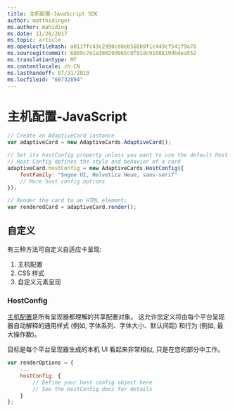 ```yaml
---
title: 主机配置-JavaScript SDK
author: matthidinger
ms.author: mahiding
ms.date: 11/28/2017
ms.topic: article
ms.openlocfilehash: a011ffc43c2990cd8eb568b9f1c449cf541f9a70
ms.sourcegitcommit: 6889c7e1a38029d965c8f91dc9108819dbdea552
ms.translationtype: MT
ms.contentlocale: zh-CN
ms.lasthandoff: 07/31/2019
ms.locfileid: "68732894"
---
```

# <a name="host-config---javascript"></a>主机配置-JavaScript

```js
// Create an AdaptiveCard instance
var adaptiveCard = new AdaptiveCards.AdaptiveCard();

// Set its hostConfig property unless you want to use the default Host Config
// Host Config defines the style and behavior of a card
adaptiveCard.hostConfig = new AdaptiveCards.HostConfig({
    fontFamily: "Segoe UI, Helvetica Neue, sans-serif"
    // More host config options
});

// Render the card to an HTML element:
var renderedCard = adaptiveCard.render();
```

## <a name="customization"></a>自定义

有三种方法可自定义自适应卡呈现: 
1. 主机配置
2. CSS 样式
3. 自定义元素呈现

### <a name="hostconfig"></a>HostConfig 

[主机配置](../../../rendering-cards/host-config.md)是所有呈现器都理解的共享配置对象。 这允许您定义将由每个平台呈现器自动解释的通用样式 (例如, 字体系列、字体大小、默认间距) 和行为 (例如, 最大操作数)。 

目标是每个平台呈现器生成的本机 UI 看起来非常相似, 只是在您的部分中工作。

```javascript
var renderOptions = {
    ...
    hostConfig: {
        // Define your host config object here
        // See the HostConfig docs for details
    }
};
```
